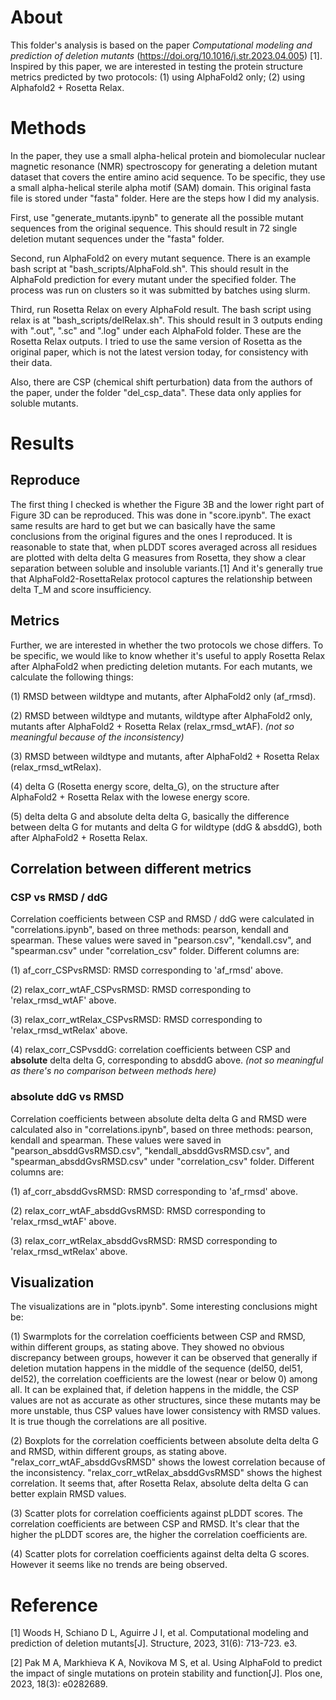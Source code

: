 # About

This folder's analysis is based on the paper *Computational modeling and prediction of deletion mutants* (https://doi.org/10.1016/j.str.2023.04.005) [1]. Inspired by this paper, we are interested in testing the protein structure metrics predicted by two protocols: (1) using AlphaFold2 only; (2) using Alphafold2 + Rosetta Relax.


# Methods

In the paper, they use a small alpha-helical protein and biomolecular nuclear magnetic resonance (NMR) spectroscopy for generating a deletion mutant dataset that covers the entire amino acid sequence. To be specific, they use a small alpha-helical sterile alpha motif (SAM) domain. This original fasta file is stored under "fasta" folder. Here are the steps how I did my analysis.

First, use "generate_mutants.ipynb" to generate all the possible mutant sequences from the original sequence. This should result in 72 single deletion mutant sequences under the "fasta" folder.

Second, run AlphaFold2 on every mutant sequence. There is an example bash script at "bash_scripts/AlphaFold.sh". This should result in the AlphaFold prediction for every mutant under the specified folder. The process was run on clusters so it was submitted by batches using slurm.

Third, run Rosetta Relax on every AlphaFold result. The bash script using relax is at "bash_scripts/delRelax.sh". This should result in 3 outputs ending with ".out", ".sc" and ".log" under each AlphaFold folder. These are the Rosetta Relax outputs. I tried to use the same version of Rosetta as the original paper, which is not the latest version today, for consistency with their data.

Also, there are CSP (chemical shift perturbation) data from the authors of the paper, under the folder "del_csp_data". These data only applies for soluble mutants.


# Results

## Reproduce

The first thing I checked is whether the Figure 3B and the lower right part of Figure 3D can be reproduced. This was done in "score.ipynb". The exact same results are hard to get but we can basically have the same conclusions from the original figures and the ones I reproduced. It is reasonable to state that, when pLDDT scores averaged across all residues are plotted with delta delta G measures from Rosetta, they show a clear separation between soluble and insoluble variants.[1] And it's generally true that AlphaFold2-RosettaRelax protocol captures the relationship between delta T_M and score insufficiency.

## Metrics

Further, we are interested in whether the two protocols we chose differs. To be specific, we would like to know whether it's useful to apply Rosetta Relax after AlphaFold2 when predicting deletion mutants. For each mutants, we calculate the following things:

(1) RMSD between wildtype and mutants, after AlphaFold2 only (af_rmsd).

(2) RMSD between wildtype and mutants, wildtype after AlphaFold2 only, mutants after AlphaFold2 + Rosetta Relax (relax_rmsd_wtAF). *(not so meaningful because of the inconsistency)*

(3) RMSD between wildtype and mutants, after AlphaFold2 + Rosetta Relax (relax_rmsd_wtRelax).

(4) delta G (Rosetta energy score, delta_G), on the structure after AlphaFold2 + Rosetta Relax with the lowese energy score.

(5) delta delta G and absolute delta delta G, basically the difference between delta G for mutants and delta G for wildtype (ddG & absddG), both after AlphaFold2 + Rosetta Relax.

## Correlation between different metrics

### CSP vs RMSD / ddG

Correlation coefficients between CSP and RMSD / ddG were calculated in "correlations.ipynb", based on three methods: pearson, kendall and spearman. These values were saved in "pearson.csv", "kendall.csv", and "spearman.csv" under "correlation_csv" folder. Different columns are:

(1) af_corr_CSPvsRMSD: RMSD corresponding to 'af_rmsd' above.

(2) relax_corr_wtAF_CSPvsRMSD: RMSD corresponding to 'relax_rmsd_wtAF' above.

(3) relax_corr_wtRelax_CSPvsRMSD: RMSD corresponding to 'relax_rmsd_wtRelax' above.

(4) relax_corr_CSPvsddG: correlation coefficients between CSP and **absolute** delta delta G, corresponding to absddG above. *(not so meaningful as there's no comparison between methods here)*

### absolute ddG vs RMSD

Correlation coefficients between absolute delta delta G and RMSD were calculated also in "correlations.ipynb", based on three methods: pearson, kendall and spearman. These values were saved in "pearson_absddGvsRMSD.csv", "kendall_absddGvsRMSD.csv", and "spearman_absddGvsRMSD.csv" under "correlation_csv" folder. Different columns are:

(1) af_corr_absddGvsRMSD: RMSD corresponding to 'af_rmsd' above.

(2) relax_corr_wtAF_absddGvsRMSD: RMSD corresponding to 'relax_rmsd_wtAF' above.

(3) relax_corr_wtRelax_absddGvsRMSD: RMSD corresponding to 'relax_rmsd_wtRelax' above.

## Visualization

The visualizations are in "plots.ipynb". Some interesting conclusions might be:

(1) Swarmplots for the correlation coefficients between CSP and RMSD, within different groups, as stating above. They showed no obvious discrepancy between groups, however it can be observed that generally if deletion mutation happens in the middle of the sequence (del50, del51, del52), the correlation coefficients are the lowest (near or below 0) among all. It can be explained that, if deletion happens in the middle, the CSP values are not as accurate as other structures, since these mutants may be more unstable, thus CSP values have lower consistency with RMSD values. It is true though the correlations are all positive.

(2) Boxplots for the correlation coefficients between absolute delta delta G and RMSD, within different groups, as stating above. "relax_corr_wtAF_absddGvsRMSD" shows the lowest correlation because of the inconsistency. "relax_corr_wtRelax_absddGvsRMSD" shows the highest correlation. It seems that, after Rosetta Relax, absolute delta delta G can better explain RMSD values.

(3) Scatter plots for correlation coefficients against pLDDT scores. The correlation coefficients are between CSP and RMSD. It's clear that the higher the pLDDT scores are, the higher the correlation coefficients are.

(4) Scatter plots for correlation coefficients against delta delta G scores. However it seems like no trends are being observed.

# Reference

[1] Woods H, Schiano D L, Aguirre J I, et al. Computational modeling and prediction of deletion mutants[J]. Structure, 2023, 31(6): 713-723. e3.

[2] Pak M A, Markhieva K A, Novikova M S, et al. Using AlphaFold to predict the impact of single mutations on protein stability and function[J]. Plos one, 2023, 18(3): e0282689.